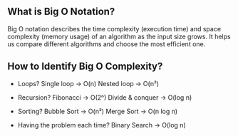 ## What is Big O Notation?
Big O notation describes the time complexity (execution time) and space complexity (memory usage) of an algorithm as the input size grows. 
It helps us compare different algorithms and choose the most efficient one.


## How to Identify Big O Complexity?
- Loops?
Single loop → O(n)
Nested loop → O(n²)

- Recursion?
Fibonacci → O(2ⁿ)
Divide & conquer → O(log n)

- Sorting?
Bubble Sort → O(n²)
Merge Sort → O(n log n)

- Having the problem each time?
Binary Search → O(log n)
